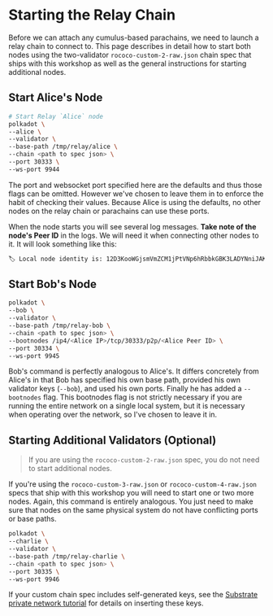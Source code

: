 # Starting the Relay Chain

Before we can attach any cumulus-based parachains, we need to launch a relay chain to connect to.
This page describes in detail how to start both nodes using the two-validator `rococo-custom-2-raw.json`
chain spec that ships with this workshop as well as the general instructions for starting additional
nodes.

## Start Alice's Node

```bash
# Start Relay `Alice` node
polkadot \
--alice \
--validator \
--base-path /tmp/relay/alice \
--chain <path to spec json> \
--port 30333 \
--ws-port 9944
```

The port and websocket port specified here are the defaults and thus those flags can be omitted.
However we've chosen to leave them in to enforce the habit of checking their values. Because Alice
is using the defaults, no other nodes on the relay chain or parachains can use these ports.

When the node starts you will see several log messages. **Take note of the node's Peer ID**
in the logs. We will need it when connecting other nodes to it. It will look something like
this:

```bash
🏷 Local node identity is: 12D3KooWGjsmVmZCM1jPtVNp6hRbbkGBK3LADYNniJAKJ19NUYiq
```

## Start Bob's Node

```bash
polkadot \
--bob \
--validator \
--base-path /tmp/relay-bob \
--chain <path to spec json> \
--bootnodes /ip4/<Alice IP>/tcp/30333/p2p/<Alice Peer ID> \
--port 30334 \
--ws-port 9945
```

Bob's command is perfectly analogous to Alice's. It differs concretely from Alice's in that Bob has
specified his own base path, provided his own validator keys (`--bob`), and used his own ports.
Finally he has added a `--bootnodes` flag. This bootnodes flag is not strictly necessary if you are
running the entire network on a single local system, but it is necessary when operating over the
network, so I've chosen to leave it in.

## Starting Additional Validators (Optional)

> If you are using the `rococo-custom-2-raw.json` spec, you do not need to start additional nodes.

If you're using the `rococo-custom-3-raw.json` or `rococo-custom-4-raw.json` specs that ship with this workshop you will
need to start one or two more nodes. Again, this command is entirely analogous. You just need to
make sure that nodes on the same physical system do not have conflicting ports or base paths.

```bash
polkadot \
--charlie \
--validator \
--base-path /tmp/relay-charlie \
--chain <path to spec json> \
--port 30335 \
--ws-port 9946
```

If your custom chain spec includes self-generated keys, see the
[Substrate private network tutorial](https://substrate.dev/docs/en/tutorials/start-a-private-network/customchain#add-keys-to-keystore)
for details on inserting these keys.
